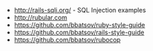 * http://rails-sqli.org/ - SQL Injection examples
* http://rubular.com
* https://github.com/bbatsov/ruby-style-guide
* https://github.com/bbatsov/rails-style-guide
* https://github.com/bbatsov/rubocop
